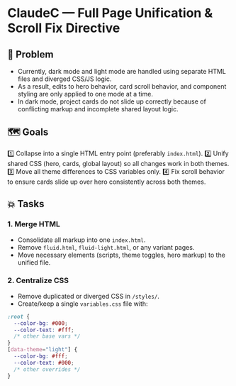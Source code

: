 # ClaudeC — Full Page Unification & Scroll Fix Directive

## 🎯 Problem

- Currently, dark mode and light mode are handled using separate HTML files and diverged CSS/JS logic.
- As a result, edits to hero behavior, card scroll behavior, and component styling are only applied to one mode at a time.
- In dark mode, project cards do not slide up correctly because of conflicting markup and incomplete shared layout logic.

## 🗺️ Goals

1️⃣ Collapse into a single HTML entry point (preferably `index.html`).
2️⃣ Unify shared CSS (hero, cards, global layout) so all changes work in both themes.
3️⃣ Move all theme differences to CSS variables only.
4️⃣ Fix scroll behavior to ensure cards slide up over hero consistently across both themes.

## 💥 Tasks

### 1. Merge HTML

- Consolidate all markup into one `index.html`.
- Remove `fluid.html`, `fluid-light.html`, or any variant pages.
- Move necessary elements (scripts, theme toggles, hero markup) to the unified file.

### 2. Centralize CSS

- Remove duplicated or diverged CSS in `/styles/`.
- Create/keep a single `variables.css` file with:

```css
:root {
  --color-bg: #000;
  --color-text: #fff;
  /* other base vars */
}
[data-theme="light"] {
  --color-bg: #fff;
  --color-text: #000;
  /* other overrides */
}